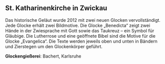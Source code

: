 ## St. Katharinenkirche in Zwickau

Das historische Geläut wurde 2012 mit zwei neuen Glocken vervollständigt. Jede Glocke erhält zwei Bildmotive. Die Glocke
„Benedicta“ zeigt zwei Hände in der Zwiesprache mit Gott sowie das Taukreuz – ein Symbol für Gläubige. Die Lutherrose und eine geöffnete Bibel sind die Motive für die Glocke „Evangelica“. Die Texte werden jeweils oben und unten in Bändern und Zierstegen um den Glockenkörper geführt.

**Glockengießerei**: Bachert, Karlsruhe
